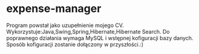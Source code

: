 # expense-manager
Program powstał jako uzupełnienie mojego CV.
Wykorzystuje:Java,Swing,Spring,Hibernate,Hibernate Search.
Do poprawnego działania wymaga MySQL i wstępnej kofiguracji bazy danych.
Sposób kofiguracji zostanie dołączony w przyszłości.:)
